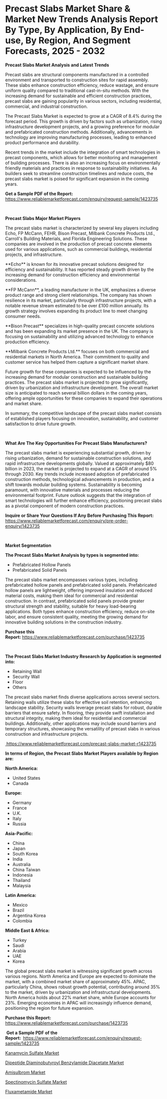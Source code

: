 <p><h1>Precast Slabs Market Share & Market New Trends Analysis Report By Type, By Application, By End-use, By Region, And Segment Forecasts, 2025 - 2032</h1></p><p><strong>Precast Slabs Market Analysis and Latest Trends</strong></p>
<p><p>Precast slabs are structural components manufactured in a controlled environment and transported to construction sites for rapid assembly. These slabs enhance construction efficiency, reduce wastage, and ensure uniform quality compared to traditional cast-in-situ methods. With the increasing demand for sustainable and efficient construction practices, precast slabs are gaining popularity in various sectors, including residential, commercial, and industrial construction.</p><p>The Precast Slabs Market is expected to grow at a CAGR of 8.4% during the forecast period. This growth is driven by factors such as urbanization, rising infrastructure development projects, and a growing preference for modular and prefabricated construction methods. Additionally, advancements in technology are improving manufacturing processes, leading to enhanced product performance and durability.</p><p>Recent trends in the market include the integration of smart technologies in precast components, which allows for better monitoring and management of building processes. There is also an increasing focus on environmentally friendly materials and practices in response to sustainability initiatives. As builders seek to streamline construction timelines and reduce costs, the precast slabs market is poised for significant expansion in the coming years.</p></p>
<p><strong>Get a Sample PDF of the Report:&nbsp;</strong> <a href="https://www.reliablemarketforecast.com/enquiry/request-sample/1423735?utm_campaign=1169&utm_medium=2&utm_source=Github&utm_content=ia&utm_term=30012025&utm_id=precast-slabs">https://www.reliablemarketforecast.com/enquiry/request-sample/1423735</a></p>
<p>&nbsp;</p>
<p><strong>Precast Slabs Major Market Players</strong></p>
<p><p>The precast slabs market is characterized by several key players including Echo, FP McCann, FEHR, Bison Precast, Milbank Concrete Products Ltd., Carroll's Building Materials, and Florida Engineering Solutions. These companies are involved in the production of precast concrete elements used for various applications, such as commercial buildings, residential projects, and infrastructure.</p><p>**Echo** is known for its innovative precast solutions designed for efficiency and sustainability. It has reported steady growth driven by the increasing demand for construction efficiency and environmental considerations.</p><p>**FP McCann**, a leading manufacturer in the UK, emphasizes a diverse product range and strong client relationships. The company has shown resilience in its market, particularly through infrastructure projects, with a notable revenue stream estimated to be over £100 million annually. Its growth strategy involves expanding its product line to meet changing consumer needs.</p><p>**Bison Precast** specializes in high-quality precast concrete solutions and has been expanding its market presence in the UK. The company is focusing on sustainability and utilizing advanced technology to enhance production efficiency. </p><p>**Milbank Concrete Products Ltd.** focuses on both commercial and residential markets in North America. Their commitment to quality and customer service has helped them capture a significant market share.</p><p>Future growth for these companies is expected to be influenced by the increasing demand for modular construction and sustainable building practices. The precast slabs market is projected to grow significantly, driven by urbanization and infrastructure development. The overall market size is anticipated to reach several billion dollars in the coming years, offering ample opportunities for these companies to expand their operations and market share. </p><p>In summary, the competitive landscape of the precast slabs market consists of established players focusing on innovation, sustainability, and customer satisfaction to drive future growth.</p></p>
<p>&nbsp;</p>
<p><strong>What Are The Key Opportunities For Precast Slabs Manufacturers?</strong></p>
<p><p>The precast slabs market is experiencing substantial growth, driven by rising urbanization, demand for sustainable construction solutions, and rapid infrastructure developments globally. Valued at approximately $80 billion in 2023, the market is projected to expand at a CAGR of around 5% through 2030. Key trends include increased adoption of prefabricated construction methods, technological advancements in production, and a shift towards modular building systems. Sustainability is becoming paramount, with innovative materials and processes reducing the environmental footprint. Future outlook suggests that the integration of smart technologies will further enhance efficiency, positioning precast slabs as a pivotal component of modern construction practices.</p></p>
<p><strong>Inquire or Share Your Questions If Any Before Purchasing This Report:</strong> <a href="https://www.reliablemarketforecast.com/enquiry/pre-order-enquiry/1423735?utm_campaign=1169&utm_medium=2&utm_source=Github&utm_content=ia&utm_term=30012025&utm_id=precast-slabs">https://www.reliablemarketforecast.com/enquiry/pre-order-enquiry/1423735</a></p>
<p>&nbsp;</p>
<p><strong>Market Segmentation</strong></p>
<p><strong>The Precast Slabs Market Analysis by types is segmented into:</strong></p>
<p><ul><li>Prefabricated Hollow Panels</li><li>Prefabricated Solid Panels</li></ul></p>
<p><p>The precast slabs market encompasses various types, including prefabricated hollow panels and prefabricated solid panels. Prefabricated hollow panels are lightweight, offering improved insulation and reduced material costs, making them ideal for commercial and residential construction. In contrast, prefabricated solid panels provide greater structural strength and stability, suitable for heavy load-bearing applications. Both types enhance construction efficiency, reduce on-site labor, and ensure consistent quality, meeting the growing demand for innovative building solutions in the construction industry.</p></p>
<p><strong>Purchase this Report:&nbsp;</strong><a href="https://www.reliablemarketforecast.com/purchase/1423735?utm_campaign=1169&utm_medium=2&utm_source=Github&utm_content=ia&utm_term=30012025&utm_id=precast-slabs">https://www.reliablemarketforecast.com/purchase/1423735</a></p>
<p>&nbsp;</p>
<p><strong>The Precast Slabs Market Industry Research by Application is segmented into:</strong></p>
<p><ul><li>Retaining Wall</li><li>Security Wall</li><li>Floor</li><li>Others</li></ul></p>
<p><p>The precast slabs market finds diverse applications across several sectors. Retaining walls utilize these slabs for effective soil retention, enhancing landscape stability. Security walls leverage precast slabs for robust, durable barriers that ensure safety. In flooring, they provide swift installation and structural integrity, making them ideal for residential and commercial buildings. Additionally, other applications may include sound barriers and temporary structures, showcasing the versatility of precast slabs in various construction and infrastructure projects.</p></p>
<p><a href="https://www.reliablemarketforecast.com/precast-slabs-market-r1423735?utm_campaign=1169&utm_medium=2&utm_source=Github&utm_content=ia&utm_term=30012025&utm_id=precast-slabs">&nbsp;https://www.reliablemarketforecast.com/precast-slabs-market-r1423735</a></p>
<p><strong>In terms of Region, the Precast Slabs Market Players available by Region are:</strong></p>
<p>
    <p> <strong> North America: </strong>
        <ul>
            <li>United States</li>
            <li>Canada</li>
        </ul>
        </p> 
    <p> <strong> Europe: </strong>
        <ul>
            <li>Germany</li>
            <li>France</li>
            <li>U.K.</li>
            <li>Italy</li>
            <li>Russia</li>
        </ul>
        </p> 
    <p> <strong> Asia-Pacific: </strong>
        <ul>
            <li>China</li>
            <li>Japan</li>
            <li>South Korea</li>
            <li>India</li>
            <li>Australia</li>
            <li>China Taiwan</li>
            <li>Indonesia</li>
            <li>Thailand</li>
            <li>Malaysia</li>
        </ul>
        </p> 
    <p> <strong> Latin America: </strong>
        <ul>
            <li>Mexico</li>
            <li>Brazil</li>
            <li>Argentina Korea</li>
            <li>Colombia</li>
        </ul>
        </p> 
    <p> <strong> Middle East & Africa: </strong>
        <ul>
            <li>Turkey</li>
            <li>Saudi</li>
            <li>Arabia</li>
            <li>UAE</li>
            <li>Korea</li>
        </ul>
    </p>
    </p>
<p><p>The global precast slabs market is witnessing significant growth across various regions. North America and Europe are expected to dominate the market, with a combined market share of approximately 45%. APAC, particularly China, shows robust growth potential, contributing around 35% to the market, driven by urbanization and infrastructural developments. North America holds about 22% market share, while Europe accounts for 23%. Emerging economies in APAC will increasingly influence demand, positioning the region for future expansion.</p></p>
<p><strong>Purchase this Report: </strong><a href="https://www.reliablemarketforecast.com/purchase/1423735?utm_campaign=1169&utm_medium=2&utm_source=Github&utm_content=ia&utm_term=30012025&utm_id=precast-slabs">https://www.reliablemarketforecast.com/purchase/1423735</a></p>
<p>&nbsp;<strong>Get a Sample PDF of the Report:&nbsp;&nbsp;</strong><a href="https://www.reliablemarketforecast.com/enquiry/request-sample/1423735?utm_campaign=1169&utm_medium=2&utm_source=Github&utm_content=ia&utm_term=30012025&utm_id=precast-slabs">https://www.reliablemarketforecast.com/enquiry/request-sample/1423735</a></p>
<p><strong></strong></p>
<p><p><a href="https://github.com/arvelm4nthig/Market-Research-Report-List-1/blob/main/kanamycin-sulfate-market.md?utm_campaign=1169&utm_medium=2&utm_source=Github&utm_content=ia&utm_term=30012025&utm_id=precast-slabs">Kanamycin Sulfate Market</a></p><p><a href="https://github.com/xanaanenkaly/Market-Research-Report-List-1/blob/main/dipeptide-diaminobutyroyl-benzylamide-diacetate-market.md?utm_campaign=1169&utm_medium=2&utm_source=Github&utm_content=ia&utm_term=30012025&utm_id=precast-slabs">Dipeptide Diaminobutyroyl Benzylamide Diacetate Market</a></p><p><a href="https://github.com/HobertDavis43/Market-Research-Report-List-1/blob/main/amisulbrom-market.md?utm_campaign=1169&utm_medium=2&utm_source=Github&utm_content=ia&utm_term=30012025&utm_id=precast-slabs">Amisulbrom Market</a></p><p><a href="https://github.com/jaquelynhasenaue8/Market-Research-Report-List-1/blob/main/spectinomycin-sulfate-market.md?utm_campaign=1169&utm_medium=2&utm_source=Github&utm_content=ia&utm_term=30012025&utm_id=precast-slabs">Spectinomycin Sulfate Market</a></p><p><a href="https://github.com/AlisaRowe24/Market-Research-Report-List-1/blob/main/fluxametamide-market.md?utm_campaign=1169&utm_medium=2&utm_source=Github&utm_content=ia&utm_term=30012025&utm_id=precast-slabs">Fluxametamide Market</a></p></p>